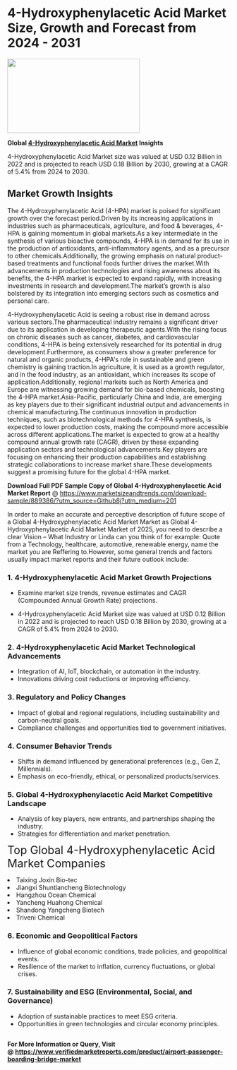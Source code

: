 <H1>4-Hydroxyphenylacetic Acid Market Size, Growth and Forecast from 2024 - 2031</H1><img class="aligncenter size-medium wp-image-584254" src="https://thirdeyenews.in/wp-content/uploads/2024/09/Global-Market-Research-300x168.jpeg" alt="" width="300" height="168" /><p><strong>Global&nbsp;<a href="https://www.marketsizeandtrends.com/download-sample/889386/?utm_source=Github8j?utm_medium=201">4-Hydroxyphenylacetic Acid Market</a> Insights</strong></p><p>4-Hydroxyphenylacetic Acid Market size was valued at USD 0.12 Billion in 2022 and is projected to reach USD 0.18 Billion by 2030, growing at a CAGR of 5.4% from 2024 to 2030.</p><p><h2>Market Growth Insights</h2> <p>The 4-Hydroxyphenylacetic Acid (4-HPA) market is poised for significant growth over the forecast period.Driven by its increasing applications in industries such as pharmaceuticals, agriculture, and food & beverages, 4-HPA is gaining momentum in global markets.As a key intermediate in the synthesis of various bioactive compounds, 4-HPA is in demand for its use in the production of antioxidants, anti-inflammatory agents, and as a precursor to other chemicals.Additionally, the growing emphasis on natural product-based treatments and functional foods further drives the market.With advancements in production technologies and rising awareness about its benefits, the 4-HPA market is expected to expand rapidly, with increasing investments in research and development.The market’s growth is also bolstered by its integration into emerging sectors such as cosmetics and personal care.</p> <p>4-Hydroxyphenylacetic Acid is seeing a robust rise in demand across various sectors.The pharmaceutical industry remains a significant driver due to its application in developing therapeutic agents.With the rising focus on chronic diseases such as cancer, diabetes, and cardiovascular conditions, 4-HPA is being extensively researched for its potential in drug development.Furthermore, as consumers show a greater preference for natural and organic products, 4-HPA's role in sustainable and green chemistry is gaining traction.In agriculture, it is used as a growth regulator, and in the food industry, as an antioxidant, which increases its scope of application.Additionally, regional markets such as North America and Europe are witnessing growing demand for bio-based chemicals, boosting the 4-HPA market.Asia-Pacific, particularly China and India, are emerging as key players due to their significant industrial output and advancements in chemical manufacturing.The continuous innovation in production techniques, such as biotechnological methods for 4-HPA synthesis, is expected to lower production costs, making the compound more accessible across different applications.The market is expected to grow at a healthy compound annual growth rate (CAGR), driven by these expanding application sectors and technological advancements.Key players are focusing on enhancing their production capabilities and establishing strategic collaborations to increase market share.These developments suggest a promising future for the global 4-HPA market.</p> <p></p><p><span class=""><strong>Download Full PDF Sample Copy of Global 4-Hydroxyphenylacetic Acid Market Report</strong> @ <a href="https://www.marketsizeandtrends.com/download-sample/889386/?utm_source=Github8j?utm_medium=201" target="_blank">https://www.marketsizeandtrends.com/download-sample/889386/?utm_source=Github8j?utm_medium=201</a></span></p><p>In order to make an accurate and perceptive description of future scope of a Global&nbsp;4-Hydroxyphenylacetic Acid Market Market as Global&nbsp;4-Hydroxyphenylacetic Acid Market Market of 2025, you need to describe a clear Vision &ndash; What Industry or Linda can you think of for example: Quote from a Technology, healthcare, automotive, renewable energy, name the market you are Reffering to.However, some general trends and factors usually impact market reports and their future outlook include:</p><h3>1.&nbsp;<strong>4-Hydroxyphenylacetic Acid Market Growth Projections</strong></h3><ul><li>Examine market size trends, revenue estimates and CAGR (Compounded Annual Growth Rate) projections.</li><li><p>4-Hydroxyphenylacetic Acid Market size was valued at USD 0.12 Billion in 2022 and is projected to reach USD 0.18 Billion by 2030, growing at a CAGR of 5.4% from 2024 to 2030.</p></li></ul><h3>2.&nbsp;<strong>4-Hydroxyphenylacetic Acid Market Technological Advancements</strong></h3><ul><li>Integration of AI, IoT, blockchain, or automation in the industry.</li><li>Innovations driving cost reductions or improving efficiency.</li></ul><h3>3.&nbsp;<strong>Regulatory and Policy Changes</strong></h3><ul><li>Impact of global and regional regulations, including sustainability and carbon-neutral goals.</li><li>Compliance challenges and opportunities tied to government initiatives.</li></ul><h3>4.&nbsp;<strong>Consumer Behavior Trends</strong></h3><ul><li>Shifts in demand influenced by generational preferences (e.g., Gen Z, Millennials).</li><li>Emphasis on eco-friendly, ethical, or personalized products/services.</li></ul><h3>5.&nbsp;<strong>Global 4-Hydroxyphenylacetic Acid Market Competitive Landscape</strong></h3><ul><li>Analysis of key players, new entrants, and partnerships shaping the industry.</li><li>Strategies for differentiation and market penetration.</li></ul><p data-pm-slice="1 1 []"><span style="color: inherit; font-family: inherit; font-size: 25px;">Top Global 4-Hydroxyphenylacetic Acid Market Companies</span></p><div class="" data-test-id=""><p><li>Taixing Joxin Bio-tec</li><li> Jiangxi Shuntiancheng Biotechnology</li><li> Hangzhou Ocean Chemical</li><li> Yancheng Huahong Chemical</li><li> Shandong Yangcheng Biotech</li><li> Triveni Chemical</li></p></div><h3>6.&nbsp;<strong>Economic and Geopolitical Factors</strong></h3><ul><li>Influence of global economic conditions, trade policies, and geopolitical events.</li><li>Resilience of the market to inflation, currency fluctuations, or global crises.</li></ul><h3>7.&nbsp;<strong>Sustainability and ESG (Environmental, Social, and Governance)</strong></h3><ul><li>Adoption of sustainable practices to meet ESG criteria.</li><li>Opportunities in green technologies and circular economy principles.</li></ul><h2><strong style="font-size: 14px;">For More Information or Query, Visit @&nbsp;</strong><a style="background-color: #ffffff; font-size: 14px;" href="https://www.marketsizeandtrends.com/report/4-hydroxyphenylacetic-acid-market/" target="_blank">https://www.verifiedmarketreports.com/product/airport-passenger-boarding-bridge-market</a></h2>